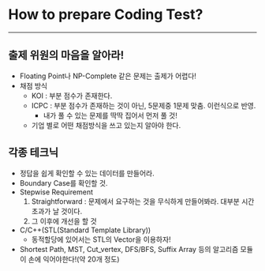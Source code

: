 # How to prepare Coding Test?
---
## 출제 위원의 마음을 알아라!
- Floating Point나 NP-Complete 같은 문제는 출제가 어렵다!
- 채점 방식
  - KOI : 부분 점수가 존재한다.
  - ICPC : 부분 점수가 존재하는 것이 아닌, 5문제중 1문제 맞춤. 이런식으로 반영.
    - 내가 풀 수 있는 문제를 딱딱 집어서 먼저 풀 것!
  - 기업 별로 어떤 채점방식을 쓰고 있는지 알아야 한다.

## 각종 테크닉
- 정답을 쉽게 확인할 수 있는 데이터를 만들어라.
- Boundary Case를 확인할 것.
- Stepwise Requirement
  1. Straightforward : 문제에서 요구하는 것을 무식하게 만들어봐라. 대부분 시간초과가 날 것이다.
  2. 그 이후에 개선을 할 것
- C/C++(STL(Standard Template Library))
  - 동적할당에 있어서는 STL의 Vector을 이용하자!
- Shortest Path, MST, Cut_vertex, DFS/BFS, Suffix Array 등의 알고리즘 모듈이 손에 익어야한다!(약 20개 정도)
